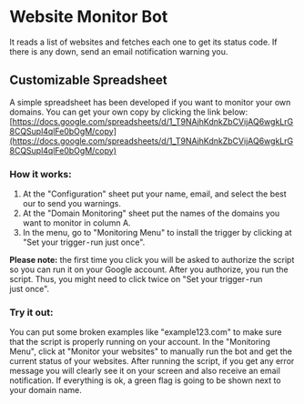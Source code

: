 # Website Monitor Bot

It reads a list of websites and fetches each one to get its status code. If there is any down, send an email notification warning you.

## Customizable Spreadsheet

A simple spreadsheet has been developed if you want to monitor your own domains. You can get your own copy by clicking the link below:
[https://docs.google.com/spreadsheets/d/1_T9NAjhKdnkZbCVijAQ6wgkLrG8CQSupl4qlFe0bOgM/copy](https://docs.google.com/spreadsheets/d/1_T9NAjhKdnkZbCVijAQ6wgkLrG8CQSupl4qlFe0bOgM/copy)

### How it works:
1. At the "Configuration" sheet put your name, email, and select the best our to send you warnings.
2. At the "Domain Monitoring" sheet put the names of the domains you want to monitor in column A.
3. In the menu, go to "Monitoring Menu" to install the trigger by clicking at "Set your trigger - run just once".

**Please note:** the first time you click you will be asked to authorize the script so you can run it on your Google account. After you authorize, you run the script. Thus, you might need to click twice on "Set your trigger - run just once".

### Try it out:

You can put some broken examples like "example123.com" to make sure that the script is properly running on your account.
In the "Monitoring Menu", click at "Monitor your websites" to manually run the bot and get the current status of your websites.
After running the script, if you get any error message you will clearly see it on your screen and also receive an email notification. If everything is ok, a green flag is going to be shown next to your domain name.

